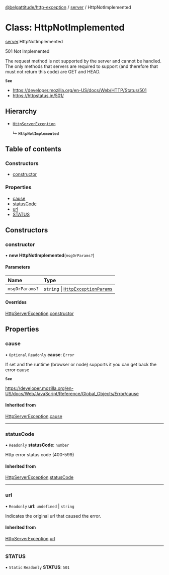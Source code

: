 [@belgattitude/http-exception](../README.md) / [server](../modules/server.md) / HttpNotImplemented

# Class: HttpNotImplemented

[server](../modules/server.md).HttpNotImplemented

501 Not Implemented

The request method is not supported by the server and cannot be handled. The only methods that
servers are required to support (and therefore that must not return this code) are GET and HEAD.

**`See`**

- https://developer.mozilla.org/en-US/docs/Web/HTTP/Status/501
- https://httpstatus.in/501/

## Hierarchy

- [`HttpServerException`](base.HttpServerException.md)

  ↳ **`HttpNotImplemented`**

## Table of contents

### Constructors

- [constructor](server.HttpNotImplemented.md#constructor)

### Properties

- [cause](server.HttpNotImplemented.md#cause)
- [statusCode](server.HttpNotImplemented.md#statuscode)
- [url](server.HttpNotImplemented.md#url)
- [STATUS](server.HttpNotImplemented.md#status)

## Constructors

### constructor

• **new HttpNotImplemented**(`msgOrParams?`)

#### Parameters

| Name           | Type                                                                         |
| :------------- | :--------------------------------------------------------------------------- |
| `msgOrParams?` | `string` \| [`HttpExceptionParams`](../modules/types.md#httpexceptionparams) |

#### Overrides

[HttpServerException](base.HttpServerException.md).[constructor](base.HttpServerException.md#constructor)

## Properties

### cause

• `Optional` `Readonly` **cause**: `Error`

If set and the runtime (browser or node) supports it
you can get back the error cause

**`See`**

https://developer.mozilla.org/en-US/docs/Web/JavaScript/Reference/Global_Objects/Error/cause

#### Inherited from

[HttpServerException](base.HttpServerException.md).[cause](base.HttpServerException.md#cause)

---

### statusCode

• `Readonly` **statusCode**: `number`

Http error status code (400-599)

#### Inherited from

[HttpServerException](base.HttpServerException.md).[statusCode](base.HttpServerException.md#statuscode)

---

### url

• `Readonly` **url**: `undefined` \| `string`

Indicates the original url that caused the error.

#### Inherited from

[HttpServerException](base.HttpServerException.md).[url](base.HttpServerException.md#url)

---

### STATUS

▪ `Static` `Readonly` **STATUS**: `501`
